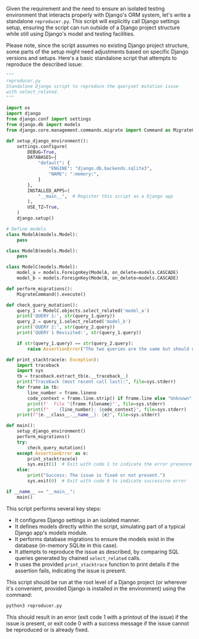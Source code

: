 Given the requirement and the need to ensure an isolated testing environment that interacts properly with Django's ORM system, let's write a standalone `reproducer.py`. This script will explicitly call Django settings setup, ensuring the script can run outside of a Django project structure while still using Django's model and testing facilities.

Please note, since the script assumes no existing Django project structure, some parts of the setup might need adjustments based on specific Django versions and setups. Here's a basic standalone script that attempts to reproduce the described issue:

```python
"""
reproducer.py
Standalone Django script to reproduce the queryset mutation issue
with select_related.
"""

import os
import django
from django.conf import settings
from django.db import models
from django.core.management.commands.migrate import Command as MigrateCommand

def setup_django_environment():
    settings.configure(
        DEBUG=True,
        DATABASES={
            "default": {
                "ENGINE": "django.db.backends.sqlite3",
                "NAME": ":memory:",
            }
        },
        INSTALLED_APPS=(
            "__main__",  # Register this script as a Django app
        ),
        USE_TZ=True,
    )
    django.setup()

# Define models
class ModelA(models.Model):
    pass

class ModelB(models.Model):
    pass

class ModelC(models.Model):
    model_a = models.ForeignKey(ModelA, on_delete=models.CASCADE)
    model_b = models.ForeignKey(ModelB, on_delete=models.CASCADE)

def perform_migrations():
    MigrateCommand().execute()

def check_query_mutation():
    query_1 = ModelC.objects.select_related('model_a')
    print('QUERY 1:', str(query_1.query))
    query_2 = query_1.select_related('model_b')
    print('QUERY 2:', str(query_2.query))
    print('QUERY 1 Revisited:', str(query_1.query))

    if str(query_1.query) == str(query_2.query):
        raise AssertionError("The two queries are the same but should differ.")

def print_stacktrace(e: Exception):
    import traceback
    import sys
    tb = traceback.extract_tb(e.__traceback__)
    print("Traceback (most recent call last):", file=sys.stderr)
    for frame in tb:
        line_number = frame.lineno
        code_context = frame.line.strip() if frame.line else "Unknown"
        print(f'  File "{frame.filename}"', file=sys.stderr)
        print(f"    {line_number}: {code_context}", file=sys.stderr)
    print(f"{e.__class__.__name__}: {e}", file=sys.stderr)

def main():
    setup_django_environment()
    perform_migrations()
    try:
        check_query_mutation()
    except AssertionError as e:
        print_stacktrace(e)
        sys.exit(1)  # Exit with code 1 to indicate the error presence
    else:
        print("Success: The issue is fixed or not present.")
        sys.exit(0)  # Exit with code 0 to indicate success/no error

if __name__ == "__main__":
    main()
```

This script performs several key steps:
- It configures Django settings in an isolated manner.
- It defines models directly within the script, simulating part of a typical Django app's models module.
- It performs database migrations to ensure the models exist in the database (in-memory SQLite in this case).
- It attempts to reproduce the issue as described, by comparing SQL queries generated by chained `select_related` calls.
- It uses the provided `print_stacktrace` function to print details if the assertion fails, indicating the issue is present.

This script should be run at the root level of a Django project (or wherever it's convenient, provided Django is installed in the environment) using the command:

```sh
python3 reproducer.py
```

This should result in an error (exit code 1 with a printout of the issue) if the issue is present, or exit code 0 with a success message if the issue cannot be reproduced or is already fixed.